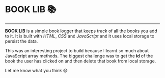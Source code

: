 # BOOK LIB :books:
___

**BOOK LIB** is a simple book logger that keeps track of all the books you add to it. It is built with _HTML_, _CSS_ and _JavaScript_ and it uses local storage to persist the data.

This was an interesting project to build because I learnt so much about JavaScript array methods. The biggest challenge was to get the **id** of the book the user has clicked on and then delete that book from local storage.

Let me know what you think :smile:
